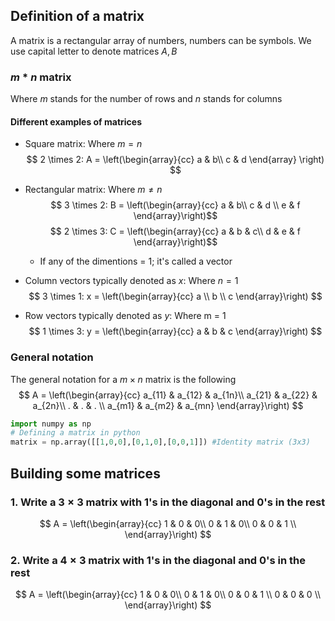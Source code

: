 ## Definition of a matrix
A matrix is a rectangular array of numbers, numbers can be symbols. We use capital letter to denote matrices $A, B$ 

### $m * n$ matrix
Where $m$ stands for the number of rows and $n$ stands for columns

#### Different examples of matrices

- Square matrix: Where $m = n$ 
$$ 2 \times 2: A = 
\left(\begin{array}{cc} 
a & b\\
c & d
\end{array}
\right)
$$
- Rectangular matrix: Where $m \neq n$ 
$$ 3 \times 2: B = 
\left(\begin{array}{cc} 
a & b\\
c & d \\
e & f
\end{array}\right)$$
$$ 2 \times 3: C = 
\left(\begin{array}{cc} 
a & b & c\\
d & e & f
\end{array}\right)$$

	- If any of the dimentions = 1; it's called a vector
- Column vectors typically denoted as $x$: Where $n = 1$ 
$$ 3 \times 1: x = 
\left(\begin{array}{cc} 
a \\
b \\
c
\end{array}\right) 
$$
- Row vectors typically denoted as $y$: Where m = 1
$$ 1 \times 3: y = 
\left(\begin{array}{cc} 
a & b & c \end{array}\right) 
$$

### General notation
The general notation for a $m \times n$ matrix is the following
 $$ A = 
\left(\begin{array}{cc} 
a_{11} & a_{12} & a_{1n}\\
a_{21} & a_{22} & a_{2n}\\
. & . & . \\
a_{m1} & a_{m2} & a_{mn}
\end{array}\right) 
$$
```python
import numpy as np
# Defining a matrix in python
matrix = np.array([[1,0,0],[0,1,0],[0,0,1]]) #Identity matrix (3x3)
```
## Building some matrices
### 1. Write a $3 \times 3$ matrix with 1's in the diagonal and 0's in the rest
 $$ A = 
\left(\begin{array}{cc} 
1 & 0 & 0\\
0 & 1 & 0\\
0 & 0 & 1 \\
\end{array}\right) 
$$
### 2. Write a $4 \times 3$ matrix with 1's in the diagonal and 0's in the rest

 $$ A = 
\left(\begin{array}{cc} 
1 & 0 & 0\\
0 & 1 & 0\\
0 & 0 & 1 \\
0 & 0 & 0 \\
\end{array}\right) 
$$
